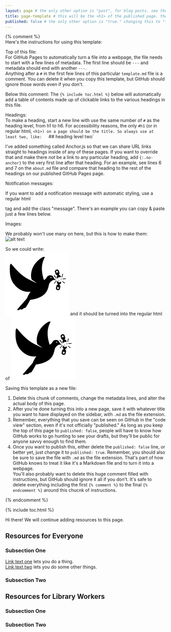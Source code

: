 ```yaml
---  
layout: page # the only other option is "post", for blog posts. see the post template in the `_posts` folder.  
title: page-template # this will be the <h1> of the published page. the title here doesn't have to be the same as the name of this file.  
published: false # the only other option is "true." changing this to "true" will publish the page and add it to our sidebar list automatically. github will automatically publish any file that starts at least two sets of `---` and ends with `.md`. including "published: false" lets us work on this file until we feel it's ready to go truly live… but people can still see our drafts if they know where to look on github.  
---  
```


{% comment %}  
  Here's the instructions for using this template:  

  Top of this file:  
  For GitHub Pages to automatically turn a file into a webpage, the file needs to start with a few lines of metadata. The first line should be `---` and metadata should end with another `---`.  
  Anything after a `#` in the first few lines of this particular `template.md` file is a comment. You can delete it when you copy this template, but GitHub should ignore those words even if you don't.  
  
  Below this comment: 
  The `{% include toc.html %}` below will automatically add a table of contents made up of clickable links to the various headings in this file.   
  
  Headings:  
  To make a heading, start a new line with use the same number of `#` as the heading level, from h1 to h6. For accessibility reasons, the only `#h1` (or in regular html, `<h1>) on a page should be the title. So always use at least two, like:  
  `## heading level two`  
  
  I've added something called Anchor.js so that we can share URL links straight to headings inside of any of these pages. If you want to override that and make there _not_ be a link to any particular heading, add `{:.no-anchor}` to the very first line after that heading. For an example, see lines 6 and 7 on the `about.md` file and compare that heading to the rest of the headings on our published GitHub Pages page.  
  
  Notification messages:  
  
  If you want to add a notification message with automatic styling, use a regular html <p> tag and add the class "message". There's an example you can copy & paste just a few lines below.  
  
  Images:  
  
  We probably won't use many on here, but this is how to make them:  
  ![alt text](path/to/image)    
  
  So we could write:  
  ![dove breaking a chain with its beak](public/images/dove.png) and it should be turned into the regular html of <img src="public/images/dove.png" alt="dove breaking a chain with its beak">  
  
  Saving this template as a new file:  
  
  1. Delete this chunk of comments, change the metadata lines, and alter the actual body of this page. 
  2. After you're done turning this into a new page, save it with whatever title you want to have displayed on the sidebar, with `.md` as the file extension.  
  3. Remember, everything that you save can be seen on GitHub in the "code view" section, even if it's not officially "published." As long as you keep the top of this page to `published: false`, people will have to know how GitHub works to go hunting to see your drafts, but they'll be public for anyone savvy enough to find them.  
  4. Once you want to publish this, either delete the `published: false` line, or better yet, just change it to `published: true`. Remember, you should also be sure to save the file with `.md` as the file extension. That's part of how GitHub knows to treat it like it's a Markdown file and to turn it into a webpage.  
  You'll also probably want to delete this huge comment filled with instructions, but GitHub should ignore it all if you don't. It's safe to delete everything including the first `{% comment %}` to the final `{% endcomment %}` around this chucnk of instructions.  
  
{% endcomment %}

{% include toc.html %}  

<p class="message">
  Hi there! We will continue adding resources to this page.
</p>

## Resources for Everyone  

### Subsection One  

[Link text one](http://www.example.com) lets you do a thing.  
[Link text two](http://www.example.com) lets you do some other things.  

### Subsection Two  

## Resources for Library Workers  

### Subsection One  

### Subsection Two   

